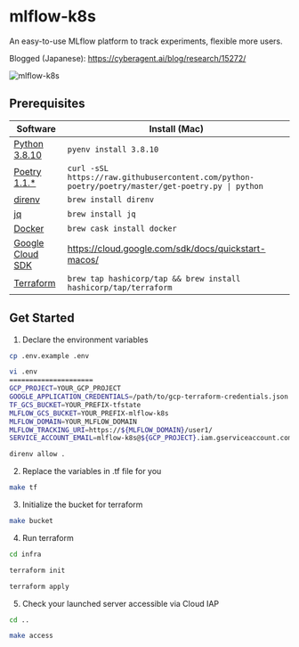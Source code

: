 # mlflow-k8s
An easy-to-use MLflow platform to track experiments, flexible more users.

Blogged (Japanese): https://cyberagent.ai/blog/research/15272/

![mlflow-k8s](https://user-images.githubusercontent.com/7288735/118874148-87e82a80-b925-11eb-8728-08fd18231900.png)

## Prerequisites
| Software                   | Install (Mac)              |
|----------------------------|----------------------------|
| [Python 3.8.10][python]    | `pyenv install 3.8.10`     |
| [Poetry 1.1.*][poetry]     | `curl -sSL https://raw.githubusercontent.com/python-poetry/poetry/master/get-poetry.py \| python`|
| [direnv][direnv]           | `brew install direnv`      |
| [jq][jq]                   | `brew install jq`          |
| [Docker][docker]           | `brew cask install docker` |
| [Google Cloud SDK][gcloud] | https://cloud.google.com/sdk/docs/quickstart-macos/ |
| [Terraform][terraform]     | `brew tap hashicorp/tap && brew install hashicorp/tap/terraform` |

[python]: https://www.python.org/downloads/release/python-3810/
[poetry]: https://python-poetry.org/
[direnv]: https://direnv.net/
[jq]: https://stedolan.github.io/jq/
[docker]: https://docs.docker.com/docker-for-mac/
[gcloud]: https://cloud.google.com/sdk/
[terraform]: https://learn.hashicorp.com/tutorials/terraform/install-cli/

## Get Started
1. Declare the environment variables
```bash
cp .env.example .env
```

```bash
vi .env
=====================
GCP_PROJECT=YOUR_GCP_PROJECT
GOOGLE_APPLICATION_CREDENTIALS=/path/to/gcp-terraform-credentials.json
TF_GCS_BUCKET=YOUR_PREFIX-tfstate
MLFLOW_GCS_BUCKET=YOUR_PREFIX-mlflow-k8s
MLFLOW_DOMAIN=YOUR_MLFLOW_DOMAIN
MLFLOW_TRACKING_URI=https://${MLFLOW_DOMAIN}/user1/
SERVICE_ACCOUNT_EMAIL=mlflow-k8s@${GCP_PROJECT}.iam.gserviceaccount.com
```

```bash
direnv allow .
```

2. Replace the variables in .tf file for you
```bash
make tf
```

3. Initialize the bucket for terraform
```bash
make bucket
```

4. Run terraform
```bash
cd infra
```

```bash
terraform init
```

```bash
terraform apply
```

5. Check your launched server accessible via Cloud IAP
```bash
cd ..
```

```bash
make access
```
